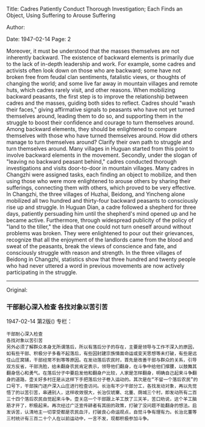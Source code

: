 Title: Cadres Patiently Conduct Thorough Investigation; Each Finds an Object, Using Suffering to Arouse Suffering

Author:

Date: 1947-02-14
Page: 2

Moreover, it must be understood that the masses themselves are not inherently backward. The existence of backward elements is primarily due to the lack of in-depth leadership and work. For example, some cadres and activists often look down on those who are backward; some have not broken free from feudal clan sentiments, fatalistic views, or thoughts of changing the world; and some live far away in mountain villages and remote huts, which cadres rarely visit, and other reasons. When mobilizing backward peasants, the first step is to improve the relationship between cadres and the masses, guiding both sides to reflect. Cadres should "wash their faces," giving affirmative signals to peasants who have not yet turned themselves around, leading them to do so, and supporting them in the struggle to boost their confidence and courage to turn themselves around. Among backward elements, they should be enlightened to compare themselves with those who have turned themselves around. How did others manage to turn themselves around? Clarify their own path to struggle and turn themselves around. Many villages in Huguan started from this point to involve backward elements in the movement. Secondly, under the slogan of "leaving no backward peasant behind," cadres conducted thorough investigations and visits door-to-door in mountain villages. Many cadres in Changzhi were assigned tasks, each finding an object to mobilize, and then using those who were more enlightened to arouse others by sharing their sufferings, connecting them with others, which proved to be very effective. In Changzhi, the three villages of Huzhai, Beidong, and Yincheng alone mobilized all two hundred and thirty-four backward peasants to consciously rise up and struggle. In Huguan Dian, a cadre followed a shepherd for three days, patiently persuading him until the shepherd's mind opened up and he became active. Furthermore, through widespread publicity of the policy of "land to the tiller," the idea that one could not turn oneself around without problems was broken. They were enlightened to pour out their grievances, recognize that all the enjoyment of the landlords came from the blood and sweat of the peasants, break the views of conscience and fate, and consciously struggle with reason and strength. In the three villages of Beidong in Changzhi, statistics show that three hundred and twenty people who had never uttered a word in previous movements are now actively participating in the struggle.



<hr /> 

Original: 


### 干部耐心深入检查  各找对象以苦引苦

1947-02-14
第2版()
专栏：

    干部耐心深入检查
    各找对象以苦引苦
    另外必须了解群众本身无所谓落后，所以有落后分子的存在，主要是领导与工作不深入的原因，如有些干部、积极分子多看不起落后，有些因封建宗族情面命运或变天思想等未打破，有些是远住山庄窝铺，干部经常不到等等原因。在发动落后农民时，首先是改善干部与群众的关系，引导双方反省，干部洗脸，给未翻身农民肯定表示，领导他们翻身，在斗争中给他们撑腰，以鼓舞其翻身信心和勇气。在落后分子中要启发他和翻身户比较，人家是怎样翻身，明确自己起来斗争翻身的道路，壶关好多村庄是从这样下手把落后分子卷入运动的。其次是在“不留一个落后农民”的口号下，干部挨门逐户深入山庄进行检查访问。长治有不少干部分工，各找发动对象，再以先觉悟了的以苦引苦，串通别人，这样收效很大，长治仅琥寨、北董、荫城三个村，即发动所有二百三十四个落后农民自觉起来斗争。壶关店一个干部跟上羊工放了三天羊，苦口劝说，这个羊工脑筋才开了，积极起来。再次经过广泛宣传耕者有其田的政策，打破了没问题不能翻身的想法。启发诉苦，认清地主一切享受都是农民血汗，打破良心命运观点，自觉斗争有理有力。长治北董等三村统计有三百二十个人在以前运动中，一言不发，现都积极参加斗争。
